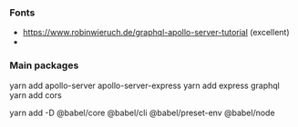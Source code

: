 ### Fonts

 - https://www.robinwieruch.de/graphql-apollo-server-tutorial (excellent)
 -

### Main packages

yarn add apollo-server apollo-server-express
yarn add express graphql
yarn add cors

yarn add -D @babel/core @babel/cli @babel/preset-env @babel/node
